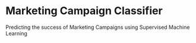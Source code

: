 # Marketing Campaign Classifier
Predicting the success of Marketing Campaigns using Supervised Machine Learning
